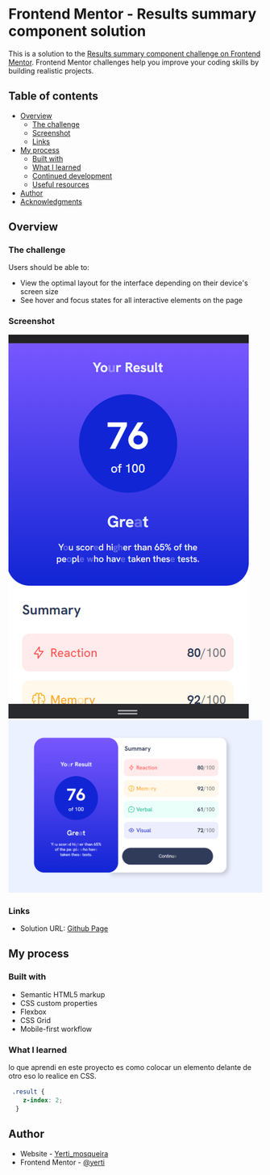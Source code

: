 # Frontend Mentor - Results summary component solution

This is a solution to the [Results summary component challenge on Frontend Mentor](https://www.frontendmentor.io/challenges/results-summary-component-CE_K6s0maV). Frontend Mentor challenges help you improve your coding skills by building realistic projects. 

## Table of contents

- [Overview](#overview)
  - [The challenge](#the-challenge)
  - [Screenshot](#screenshot)
  - [Links](#links)
- [My process](#my-process)
  - [Built with](#built-with)
  - [What I learned](#what-i-learned)
  - [Continued development](#continued-development)
  - [Useful resources](#useful-resources)
- [Author](#author)
- [Acknowledgments](#acknowledgments)

## Overview

### The challenge

Users should be able to:

- View the optimal layout for the interface depending on their device's screen size
- See hover and focus states for all interactive elements on the page

### Screenshot

![para dispositivos moviles](./assets/images/para-moviles.png)
![para computadora portatil](./assets/images/para-pc.png)

### Links

- Solution URL: [Github Page](https://yerti.github.io/Results-summary-component/)

## My process

### Built with

- Semantic HTML5 markup
- CSS custom properties
- Flexbox
- CSS Grid
- Mobile-first workflow


### What I learned
lo que aprendi en este proyecto es como colocar un elemento delante de otro eso lo realice en CSS.

```css
 .result {
    z-index: 2;
  }
```

## Author

- Website - [Yerti_mosqueira](https://www.your-site.com)
- Frontend Mentor - [@yerti](https://www.frontendmentor.io/profile/yerti)
